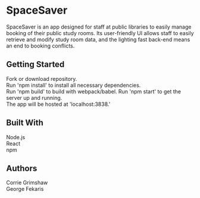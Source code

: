 # SpaceSaver
SpaceSaver is an app designed for staff at public libraries to easily manage booking of their public study rooms. Its user-friendly UI allows staff to easily retrieve and modify study room data, and the lighting fast back-end means an end to booking conflicts.

## Getting Started
Fork or download repository.   
Run 'npm install' to install all necessary dependencies.  
Run 'npm build' to build with webpack/babel.
Run 'npm start' to get the server up and running.   
The app will be hosted at 'localhost:3838.'


## Built With
Node.js  
React  
npm

## Authors
Corrie Grimshaw  
George Fekaris


